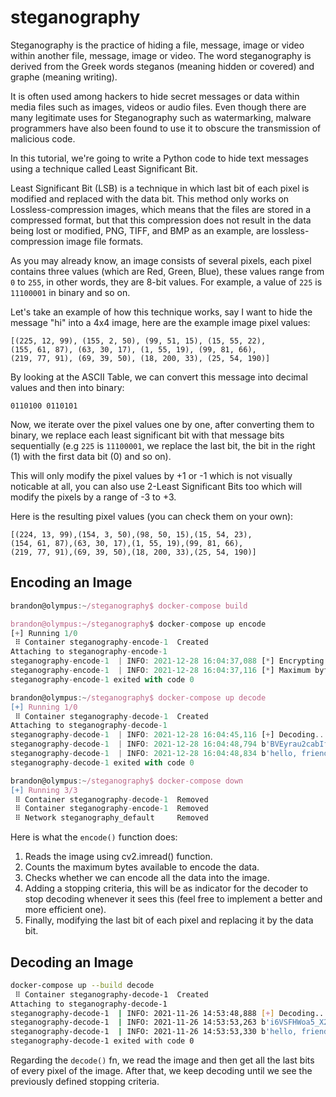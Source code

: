 # steganography

Steganography is the practice of hiding a file, message, image or video within another file, message, image or video. The word steganography is derived from the Greek words steganos (meaning hidden or covered) and graphe (meaning writing).

It is often used among hackers to hide secret messages or data within media files such as images, videos or audio files. Even though there are many legitimate uses for Steganography such as watermarking, malware programmers have also been found to use it to obscure the transmission of malicious code.

In this tutorial, we're going to write a Python code to hide text messages using a technique called Least Significant Bit.

Least Significant Bit (LSB) is a technique in which last bit of each pixel is modified and replaced with the data bit. This method only works on Lossless-compression images, which means that the files are stored in a compressed format, but that this compression does not result in the data being lost or modified, PNG, TIFF, and BMP as an example, are lossless-compression image file formats.

As you may already know, an image consists of several pixels, each pixel contains three values (which are Red, Green, Blue), these values range from `0` to `255`, in other words, they are 8-bit values. For example, a value of `225` is `11100001` in binary and so on.

Let's take an example of how this technique works, say I want to hide the message "hi" into a 4x4 image, here are the example image pixel values:

```
[(225, 12, 99), (155, 2, 50), (99, 51, 15), (15, 55, 22),
(155, 61, 87), (63, 30, 17), (1, 55, 19), (99, 81, 66),
(219, 77, 91), (69, 39, 50), (18, 200, 33), (25, 54, 190)]
```

By looking at the ASCII Table, we can convert this message into decimal values and then into binary:

```
0110100 0110101
```

Now, we iterate over the pixel values one by one, after converting them to binary, we replace each least significant bit with that message bits sequentially (e.g `225` is `11100001`, we replace the last bit, the bit in the right (1) with the first data bit (0) and so on).

This will only modify the pixel values by +1 or -1 which is not visually noticable at all, you can also use 2-Least Significant Bits too which will modify the pixels by a range of -3 to +3.

Here is the resulting pixel values (you can check them on your own):

```
[(224, 13, 99),(154, 3, 50),(98, 50, 15),(15, 54, 23),
(154, 61, 87),(63, 30, 17),(1, 55, 19),(99, 81, 66),
(219, 77, 91),(69, 39, 50),(18, 200, 33),(25, 54, 190)]
```

## Encoding an Image

```typescript
brandon@olympus:~/steganography$ docker-compose build

brandon@olympus:~/steganography$ docker-compose up encode
[+] Running 1/0
 ⠿ Container steganography-encode-1  Created                                                                                                                  0.0s
Attaching to steganography-encode-1
steganography-encode-1  | INFO: 2021-12-28 16:04:37,088 [*] Encrypting & Encoding data...
steganography-encode-1  | INFO: 2021-12-28 16:04:37,116 [*] Maximum bytes to encode: 524505
steganography-encode-1 exited with code 0

brandon@olympus:~/steganography$ docker-compose up decode
[+] Running 1/0
 ⠿ Container steganography-decode-1  Created                                                                                                                  0.0s
Attaching to steganography-decode-1
steganography-decode-1  | INFO: 2021-12-28 16:04:45,116 [+] Decoding...
steganography-decode-1  | INFO: 2021-12-28 16:04:48,794 b'BVEyrau2cabIfpM5XgOx8YiVnlFmjZlaroeW--f1GM8='
steganography-decode-1  | INFO: 2021-12-28 16:04:48,834 b'hello, friend.__'
steganography-decode-1 exited with code 0

brandon@olympus:~/steganography$ docker-compose down
[+] Running 3/3
 ⠿ Container steganography-decode-1  Removed                                                                                                                   0.0s
 ⠿ Container steganography-encode-1  Removed                                                                                                                   0.0s
 ⠿ Network steganography_default     Removed                                                                                                                   0.2s
```

Here is what the `encode()` function does:

1. Reads the image using cv2.imread() function.
2. Counts the maximum bytes available to encode the data.
3. Checks whether we can encode all the data into the image.
4. Adding a stopping criteria, this will be as indicator for the decoder to stop decoding whenever it sees this (feel free to implement a better and more efficient one).
5. Finally, modifying the last bit of each pixel and replacing it by the data bit.

## Decoding an Image

```bash
docker-compose up --build decode
 ⠿ Container steganography-decode-1  Created                                                                                             0.0s
Attaching to steganography-decode-1
steganography-decode-1  | INFO: 2021-11-26 14:53:48,888 [+] Decoding...
steganography-decode-1  | INFO: 2021-11-26 14:53:53,263 b'i6VSFHWoa5_X2ZSDvu_H9_m2Nn0ZIsh56TodhIw6ESI='
steganography-decode-1  | INFO: 2021-11-26 14:53:53,330 b'hello, friend.__'
steganography-decode-1 exited with code 0
```

Regarding the `decode()` fn, we read the image and then get all the last bits of every pixel of the image. After that, we keep decoding until we see the previously defined stopping criteria.
